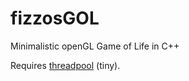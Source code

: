 # fizzosGOL
Minimalistic openGL Game of Life in C++

Requires [threadpool](https://github.com/fizzoo/ThreadPool) (tiny).
